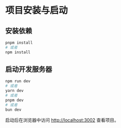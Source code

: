 # 项目安装与启动

## 安装依赖

```bash
pnpm install
# 或者
npm install
```

## 启动开发服务器

```bash
npm run dev
# 或者
yarn dev
# 或者
pnpm dev
# 或者
bun dev
```

启动后在浏览器中访问 [http://localhost:3002](http://localhost:3002) 查看项目。
